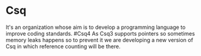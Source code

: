 # Csq
It's an organization whose aim is to develop a programming language to improve coding standards.
#Csq4
As Csq3 supports pointers so sometimes memory leaks happens so to prevent it we are developing a new version of Csq in which reference counting will be there.
